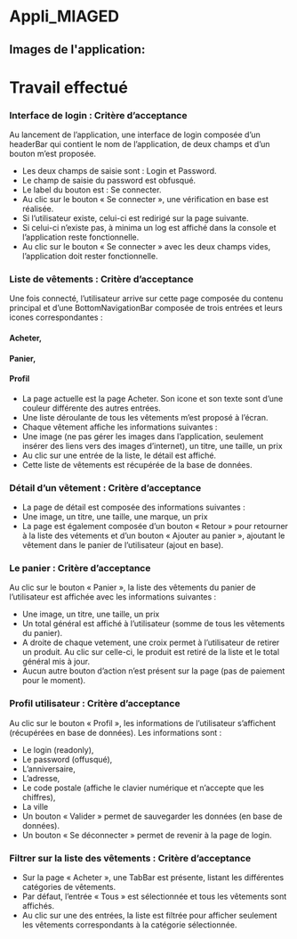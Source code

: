 # Appli_MIAGED
## Images de l'application:

# Travail effectué
### Interface de login : Critère d’acceptance

 Au lancement de l’application, une interface de login composée d’un headerBar qui contient le nom de l’application, de deux champs et d’un bouton m’est proposée.
  - Les deux champs de saisie sont : Login et Password.
  - Le champ de saisie du password est obfusqué.
  - Le label du bouton est : Se connecter.
  - Au clic sur le bouton « Se connecter », une vérification en base est réalisée.
  - Si l’utilisateur existe, celui-ci est redirigé sur la page suivante.
  - Si celui-ci n’existe pas, à minima un log est affiché dans la console et l’application reste fonctionnelle.
  - Au clic sur le bouton « Se connecter » avec les deux champs vides, l’application doit rester fonctionnelle.

### Liste de vêtements : Critère d’acceptance

Une fois connecté, l’utilisateur arrive sur cette page composée du contenu principal et d’une BottomNavigationBar composée de trois entrées et leurs icones correspondantes :
  #### Acheter,
  #### Panier,
  #### Profil
  - La page actuelle est la page Acheter. Son icone et son texte sont d’une couleur différente des autres entrées.
  - Une liste déroulante de tous les vêtements m’est proposé à l’écran.
  - Chaque vêtement affiche les informations suivantes :
  - Une image (ne pas gérer les images dans l’application, seulement insérer des liens vers des images d’internet), un titre, une taille, un prix
  - Au clic sur une entrée de la liste, le détail est affiché.
  - Cette liste de vêtements est récupérée de la base de données.

### Détail d’un vêtement : Critère d’acceptance
  - La page de détail est composée des informations suivantes :
  - Une image, un titre, une taille, une marque, un prix
  - La page est également composée d’un bouton « Retour » pour retourner à la liste des vétements et d’un bouton « Ajouter au panier », ajoutant le vêtement dans le     panier de l’utilisateur (ajout en base).
 
 ### Le panier : Critère d’acceptance
 Au clic sur le bouton « Panier », la liste des vêtements du panier de l’utilisateur est affichée avec les informations suivantes :
  - Une image, un titre, une taille, un prix
  - Un total général est affiché à l’utilisateur (somme de tous les vêtements du panier).
  - A droite de chaque vetement, une croix permet à l’utilisateur de retirer un produit. Au clic sur celle-ci, le produit est retiré de la liste et le total général     mis à jour.
  - Aucun autre bouton d’action n’est présent sur la page (pas de paiement pour le moment).

### Profil utilisateur : Critère d’acceptance
 Au clic sur le bouton « Profil », les informations de l’utilisateur s’affichent (récupérées en base de données).
 Les informations sont :
  - Le login (readonly),
  - Le password (offusqué),
  - L’anniversaire,
  - L’adresse,
  - Le code postale (affiche le clavier numérique et n’accepte que les chiffres),
  - La ville
  - Un bouton « Valider » permet de sauvegarder les données (en base de données).
  - Un bouton « Se déconnecter » permet de revenir à la page de login.

### Filtrer sur la liste des vêtements : Critère d’acceptance
  - Sur la page « Acheter », une TabBar est présente, listant les différentes catégories de vêtements.
  - Par défaut, l’entrée « Tous » est sélectionnée et tous les vêtements sont affichés.
  - Au clic sur une des entrées, la liste est filtrée pour afficher seulement les vêtements correspondants à la catégorie sélectionnée.
